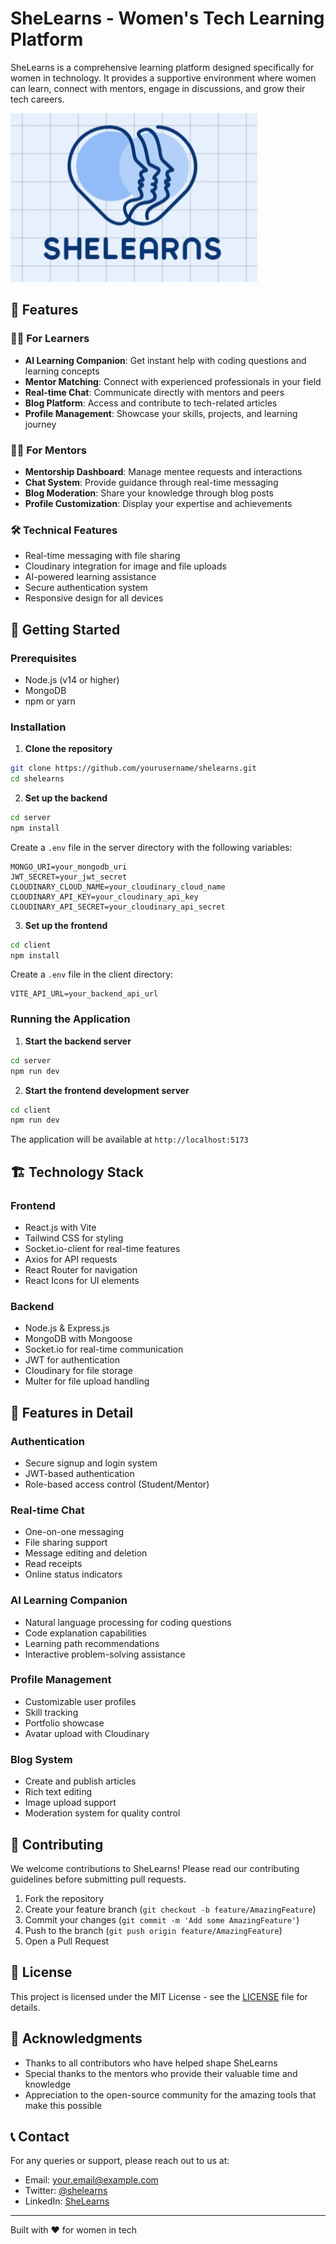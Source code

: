 # SheLearns - Women's Tech Learning Platform

SheLearns is a comprehensive learning platform designed specifically for women in technology. It provides a supportive environment where women can learn, connect with mentors, engage in discussions, and grow their tech careers.

![SheLearns Platform](client/public/shelearns.jpg)

## 🌟 Features

### 👩‍💻 For Learners
- **AI Learning Companion**: Get instant help with coding questions and learning concepts
- **Mentor Matching**: Connect with experienced professionals in your field
- **Real-time Chat**: Communicate directly with mentors and peers
- **Blog Platform**: Access and contribute to tech-related articles
- **Profile Management**: Showcase your skills, projects, and learning journey

### 👩‍🏫 For Mentors
- **Mentorship Dashboard**: Manage mentee requests and interactions
- **Chat System**: Provide guidance through real-time messaging
- **Blog Moderation**: Share your knowledge through blog posts
- **Profile Customization**: Display your expertise and achievements

### 🛠️ Technical Features
- Real-time messaging with file sharing
- Cloudinary integration for image and file uploads
- AI-powered learning assistance
- Secure authentication system
- Responsive design for all devices

## 🚀 Getting Started

### Prerequisites
- Node.js (v14 or higher)
- MongoDB
- npm or yarn

### Installation

1. **Clone the repository**
```bash
git clone https://github.com/yourusername/shelearns.git
cd shelearns
```

2. **Set up the backend**
```bash
cd server
npm install
```

Create a `.env` file in the server directory with the following variables:
```env
MONGO_URI=your_mongodb_uri
JWT_SECRET=your_jwt_secret
CLOUDINARY_CLOUD_NAME=your_cloudinary_cloud_name
CLOUDINARY_API_KEY=your_cloudinary_api_key
CLOUDINARY_API_SECRET=your_cloudinary_api_secret
```

3. **Set up the frontend**
```bash
cd client
npm install
```

Create a `.env` file in the client directory:
```env
VITE_API_URL=your_backend_api_url
```

### Running the Application

1. **Start the backend server**
```bash
cd server
npm run dev
```

2. **Start the frontend development server**
```bash
cd client
npm run dev
```

The application will be available at `http://localhost:5173`

## 🏗️ Technology Stack

### Frontend
- React.js with Vite
- Tailwind CSS for styling
- Socket.io-client for real-time features
- Axios for API requests
- React Router for navigation
- React Icons for UI elements

### Backend
- Node.js & Express.js
- MongoDB with Mongoose
- Socket.io for real-time communication
- JWT for authentication
- Cloudinary for file storage
- Multer for file upload handling

## 📱 Features in Detail

### Authentication
- Secure signup and login system
- JWT-based authentication
- Role-based access control (Student/Mentor)

### Real-time Chat
- One-on-one messaging
- File sharing support
- Message editing and deletion
- Read receipts
- Online status indicators

### AI Learning Companion
- Natural language processing for coding questions
- Code explanation capabilities
- Learning path recommendations
- Interactive problem-solving assistance

### Profile Management
- Customizable user profiles
- Skill tracking
- Portfolio showcase
- Avatar upload with Cloudinary

### Blog System
- Create and publish articles
- Rich text editing
- Image upload support
- Moderation system for quality control

## 🤝 Contributing

We welcome contributions to SheLearns! Please read our contributing guidelines before submitting pull requests.

1. Fork the repository
2. Create your feature branch (`git checkout -b feature/AmazingFeature`)
3. Commit your changes (`git commit -m 'Add some AmazingFeature'`)
4. Push to the branch (`git push origin feature/AmazingFeature`)
5. Open a Pull Request

## 📄 License

This project is licensed under the MIT License - see the [LICENSE](LICENSE) file for details.

## 👏 Acknowledgments

- Thanks to all contributors who have helped shape SheLearns
- Special thanks to the mentors who provide their valuable time and knowledge
- Appreciation to the open-source community for the amazing tools that make this possible

## 📞 Contact

For any queries or support, please reach out to us at:
- Email: your.email@example.com
- Twitter: [@shelearns](https://twitter.com/shelearns)
- LinkedIn: [SheLearns](https://linkedin.com/company/shelearns)

---

Built with ❤️ for women in tech 